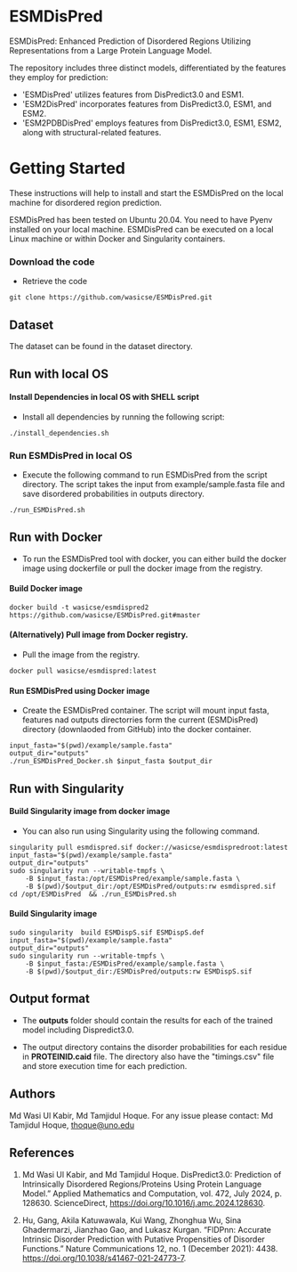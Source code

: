 # ESMDisPred
ESMDisPred: Enhanced Prediction of Disordered Regions Utilizing Representations from a Large Protein Language Model.

The repository includes three distinct models, differentiated by the features they employ for prediction:
* 'ESMDisPred' utilizes features from DisPredict3.0 and ESM1.
* 'ESM2DisPred' incorporates features from DisPredict3.0, ESM1, and ESM2.
* 'ESM2PDBDisPred' employs features from DisPredict3.0, ESM1, ESM2, along with structural-related features.

# Getting Started
 
These instructions will help to install and start the ESMDisPred on the local machine for disordered region prediction.

ESMDisPred has been tested on Ubuntu 20.04. You need to have Pyenv installed on your local machine. ESMDisPred can be executed on a local Linux machine or within Docker and Singularity containers.

### Download the code

- Retrieve the code

```
git clone https://github.com/wasicse/ESMDisPred.git

```

## Dataset
The dataset can be found in the dataset directory. 

## Run with local OS


#### Install Dependencies in local OS with SHELL script

- Install all dependencies by running the following script:

```
./install_dependencies.sh
```

### Run ESMDisPred in local OS

- Execute the following command to run ESMDisPred from the script directory. The script takes the input from example/sample.fasta file and save disordered probabilities in outputs directory.

```
./run_ESMDisPred.sh
```


## Run with Docker
- To run the ESMDisPred tool with docker, you can either build the docker image using dockerfile or pull the docker image from the registry.

#### Build Docker image 

```
docker build -t wasicse/esmdispred2 https://github.com/wasicse/ESMDisPred.git#master    
```
 #### (Alternatively) Pull image from Docker registry.

- Pull the image from the registry.
 ```
docker pull wasicse/esmdispred:latest
```
#### Run ESMDisPred using Docker image
- Create the ESMDisPred container. The script will mount input fasta, features nad outputs directorries form the current (ESMDisPred) directory (downlaoded from GitHub) into the docker container.

```
input_fasta="$(pwd)/example/sample.fasta"
output_dir="outputs"
./run_ESMDisPred_Docker.sh $input_fasta $output_dir
```

## Run with Singularity 


#### Build Singularity image from docker image
- You can also run using Singularity using the following command.

```
singularity pull esmdispred.sif docker://wasicse/esmdispredroot:latest
input_fasta="$(pwd)/example/sample.fasta"
output_dir="outputs"
sudo singularity run --writable-tmpfs \
	-B $input_fasta:/opt/ESMDisPred/example/sample.fasta \
	-B $(pwd)/$output_dir:/opt/ESMDisPred/outputs:rw esmdispred.sif
cd /opt/ESMDisPred  && ./run_ESMDisPred.sh
```
#### Build Singularity image 
```
sudo singularity  build ESMDispS.sif ESMDispS.def
input_fasta="$(pwd)/example/sample.fasta"
output_dir="outputs"
sudo singularity run --writable-tmpfs \
	-B $input_fasta:/ESMDisPred/example/sample.fasta \
	-B $(pwd)/$output_dir:/ESMDisPred/outputs:rw ESMDispS.sif
```
## Output format

- The **outputs** folder should contain the results for each of the trained model including Dispredict3.0. 

- The output directory contains the disorder probabilities for each residue in **PROTEINID.caid** file. The directory also have the "timings.csv" file and store execution time for each prediction.


## Authors

Md Wasi Ul Kabir, Md Tamjidul Hoque. For any issue please contact: Md Tamjidul Hoque, thoque@uno.edu 

## References

1. Md Wasi Ul Kabir, and Md Tamjidul Hoque. DisPredict3.0: Prediction of Intrinsically Disordered Regions/Proteins Using Protein Language Model.” Applied Mathematics and Computation, vol. 472, July 2024, p. 128630. ScienceDirect, https://doi.org/10.1016/j.amc.2024.128630.

2. Hu, Gang, Akila Katuwawala, Kui Wang, Zhonghua Wu, Sina Ghadermarzi, Jianzhao Gao, and Lukasz Kurgan. “FlDPnn: Accurate Intrinsic Disorder Prediction with Putative Propensities of Disorder Functions.” Nature Communications 12, no. 1 (December 2021): 4438. https://doi.org/10.1038/s41467-021-24773-7.




